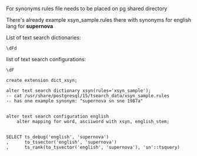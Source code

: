 For synonyms rules file needs to be placed on pg shared directory

There's already example xsyn_sample.rules there with synonyms for english lang for **supernova**

List of text search dictionaries:

```\dFd```

list of text search configurations:

```\dF```

```
create extension dict_xsyn;

alter text search dictionary xsyn(rules='xsyn_sample');
-- cat /usr/share/postgresql/15/tsearch_data/xsyn_sample.rules
-- has one example synonym: "supernova sn sne 1987a"


alter text search configuration english
    alter mapping for word, asciiword with xsyn, english_stem;


SELECT ts_debug('english', 'supernova')
,      to_tsvector('english', 'supernova')
,      ts_rank(to_tsvector('english', 'supernova'), 'sn'::tsquery)
```